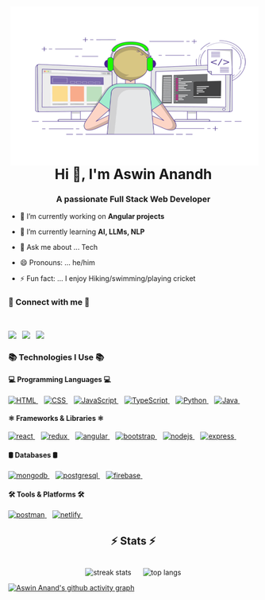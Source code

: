
 <img align="right" alt="GIF" src="https://github.com/AswinAnand66/AswinAnand66/blob/main/readme.gif?raw=true" width="500" height="320" />
<h1 align="center">Hi 👋, I'm Aswin Anandh</h1>
<h3 align="center">A passionate Full Stack Web Developer</h3>

- 🔭 I’m currently working on **Angular projects**

- 🌱 I’m currently learning **AI, LLMs, NLP**
- 💬 Ask me about ... Tech
- 😄 Pronouns: ... he/him
- ⚡ Fun fact: ... I enjoy Hiking/swimming/playing cricket

<h3 align="left"> 🔁 Connect with me 🔁</h3>
<br>
<p align="left">
 <a href="https://www.linkedin.com/in/aswinanand66"  target="blank"><img src="https://skillicons.dev/icons?i=linkedin" /></a>&nbsp;&nbsp;
 <a href="mailto:aswinanand66@gmail.com"  target="blank"> <img src="https://skillicons.dev/icons?i=gmail" /></a>&nbsp;&nbsp;
 <a href="https://www.instagram.com/aswinanand26/" target="blank"> <img src="https://skillicons.dev/icons?i=instagram" /></a>
</p>

<h3 align="left">📚 Technologies I Use 📚</h3>
<!-- Languages -->
<h4 align="left">💻 Programming Languages 💻</h4>
<p align="left">
  <a href="https://www.w3.org/html/" target="_blank" rel="noreferrer">
    <img src="https://skillicons.dev/icons?i=html" alt="HTML" />
  </a>&nbsp;&nbsp;
  <a href="https://www.w3schools.com/css/" target="_blank" rel="noreferrer">
    <img src="https://skillicons.dev/icons?i=css" alt="CSS" />
  </a>&nbsp;&nbsp;
  <a href="https://developer.mozilla.org/en-US/docs/Web/JavaScript" target="_blank" rel="noreferrer">
    <img src="https://skillicons.dev/icons?i=js" alt="JavaScript" />
  </a>&nbsp;&nbsp;
  <a href="https://www.typescriptlang.org/" target="_blank" rel="noreferrer">
    <img src="https://skillicons.dev/icons?i=ts" alt="TypeScript" />
  </a>&nbsp;&nbsp;
  <a href="https://www.python.org/" target="_blank" rel="noreferrer">
    <img src="https://skillicons.dev/icons?i=py" alt="Python" />
  </a>&nbsp;&nbsp;
  <a href="https://www.java.com" target="_blank" rel="noreferrer">
    <img src="https://skillicons.dev/icons?i=java" alt="Java" />
  </a>&nbsp;&nbsp;
</p>
<!-- Frameworks & Libraries -->
<h4 align="left">⚛️ Frameworks & Libraries ⚛️</h4>
<p align="left">
  <a href="https://reactjs.org/" target="_blank" rel="noreferrer">
    <img src="https://skillicons.dev/icons?i=react" alt="react"/>
  </a>&nbsp;&nbsp;
  <a href="https://redux.js.org/" target="_blank" rel="noreferrer">
    <img src="https://skillicons.dev/icons?i=redux" alt="redux"/>
  </a>&nbsp;&nbsp;
  <a href="https://angular.dev/" target="_blank" rel="noreferrer">
    <img src="https://skillicons.dev/icons?i=angular" alt="angular"/>
  </a>&nbsp;&nbsp;
  <a href="https://getbootstrap.com/" target="_blank" rel="noreferrer">
    <img src="https://skillicons.dev/icons?i=bootstrap" alt="bootstrap"/>
  </a>&nbsp;&nbsp;
  <a href="https://nodejs.org" target="_blank" rel="noreferrer">
    <img src="https://skillicons.dev/icons?i=nodejs" alt="nodejs"/>
  </a>&nbsp;&nbsp;
  <a href="https://expressjs.com" target="_blank" rel="noreferrer">
    <img src="https://skillicons.dev/icons?i=express" alt="express"/>
  </a>&nbsp;&nbsp;
</p>
<!-- Databases -->
<h4 align="left">🛢️ Databases 🛢️</h4>
<p align="left">
  <a href="https://www.mongodb.com/" target="_blank" rel="noreferrer">
    <img src="https://skillicons.dev/icons?i=mongodb" alt="mongodb"/>
  </a>&nbsp;&nbsp;
  <a href="https://www.postgresql.org/" target="_blank" rel="noreferrer">
    <img src="https://skillicons.dev/icons?i=postgres" alt="postgresql"/>
  </a>&nbsp;&nbsp;
  <a href="https://firebase.google.com/" target="_blank" rel="noreferrer">
    <img src="https://skillicons.dev/icons?i=firebase" alt="firebase"/>
  </a>&nbsp;&nbsp;
</p>
<!-- Tools & Platforms -->
<h4 align="left">🛠️ Tools & Platforms 🛠️</h4>
<p align="left">
  <a href="https://www.postman.com/" target="_blank" rel="noreferrer">
    <img src="https://skillicons.dev/icons?i=postman" alt="postman"/>
  </a>&nbsp;&nbsp;
  <a href="https://www.netlify.com/" target="_blank" rel="noreferrer">
    <img src="https://skillicons.dev/icons?i=netlify" alt="netlify"/>
  </a>&nbsp;&nbsp;
</p>

<h2 align="center">⚡ Stats ⚡</h2>
<br>
<div align="center">
  <img width="390" height="200" src="https://github-readme-streak-stats-salesp07.vercel.app/?user=aswinanand66&count_private=true&theme=react&border_radius=10" 
   alt="streak stats" />
  &nbsp;&nbsp;&nbsp;&nbsp;
  <img width="390" height="200" src="https://github-readme-stats.vercel.app/api/top-langs/?username=aswinanand66&layout=compact" alt="top langs" />
</div>

[![Aswin Anand's github activity graph](https://github-readme-activity-graph.vercel.app/graph?username=AswinAnand66&bg_color=e7e4e7&color=0f71f0&line=4a494b&point=020b31&area=true&hide_border=true)](https://github.com/AswinAnand66/github-readme-activity-graph)

